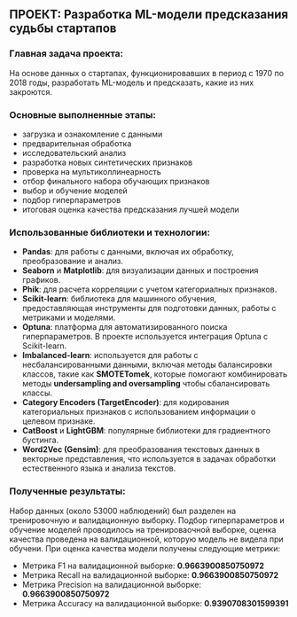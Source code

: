 ## ПРОЕКТ: Разработка ML-модели предсказания судьбы стартапов

### Главная задача проекта:
На основе данных о стартапах, функционировавших в период с 1970 по 2018 годы, разработать ML-модель и предсказать, какие из них закроются.


### Основные выполненные этапы:
- загрузка и ознакомление с данными
- предварительная обработка
- исследовательский анализ
- разработка новых синтетических признаков
- проверка на мультиколлинеарность
- отбор финального набора обучающих признаков
- выбор и обучение моделей
- подбор гиперпараметров
- итоговая оценка качества предсказания лучшей модели

### Использованные библиотеки и технологии:

- **Pandas**: для работы с данными, включая их обработку, преобразование и анализ.
- **Seaborn** и **Matplotlib**: для визуализации данных и построения графиков.
- **Phik**: для расчета корреляции с учетом категориалных признаков.
- **Scikit-learn**: библиотека для машинного обучения, предоставляющая инструменты для подготовки данных, работы с метриками и моделями.
- **Optuna**: платформа для автоматизированного поиска гиперпараметров. В проекте используется интеграция Optuna с Scikit-learn.
- **Imbalanced-learn**: используется для работы с несбалансированными данными, включая методы балансировки классов, такие как **SMOTETomek**, которые помогают комбинировать методы **undersampling and oversampling** чтобы сбалансировать классы.
- **Category Encoders (TargetEncoder)**: для кодирования категориальных признаков с использованием информации о целевом признаке.
- **CatBoost** и **LightGBM**: популярные библиотеки для градиентного бустинга.
- **Word2Vec (Gensim)**: для преобразования текстовых данных в векторные представления, что используется в задачах обработки естественного языка и анализа текстов.

### Полученные результаты:

Набор данных (около 53000 наблюдений) был разделен на тренировочную и валидационную выборку. Подбор гиперпараметров и обучение моделей проводилось на тренироваочной выборке, оценка качества проведена на валидационной, которую модель не видела при обучени.
При оценка качества модели получены следующие метрики:
- Метрика F1 на валидационной выборке: **0.9663900850750972**
- Метрика Recall на валидационной выборке: **0.9663900850750972**
- Метрика Precision на валидационной выборке: **0.9663900850750972**
- Метрика Accuracy на валидационной выборке: **0.9390708301599391**
